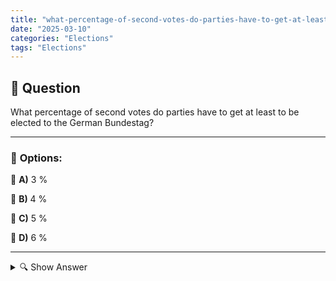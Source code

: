 ```yaml
---
title: "what-percentage-of-second-votes-do-parties-have-to-get-at-least-to-be-elected-to-the-german-bundesta"
date: "2025-03-10"
categories: "Elections"
tags: "Elections"
---
```


## 📌 **Question**

What percentage of second votes do parties have to get at least to be elected to the German Bundestag?



---

### 📝 **Options:**

🔘 **A)** 3 %

🔘 **B)** 4 %

🔘 **C)** 5 %

🔘 **D)** 6 %

---

<details>
  <summary>🔍 Show Answer</summary>

  <p>
💡  <b>Correct Answer:</b>  c
  </p>
  <p>
    📖<b>Explanation:</b>
    In German Bundestag elections, each voter has two votes: the first vote for a direct candidate and the second vote for a party. The second vote is decisive for the distribution of seats in parliament. In order to enter the Bundestag, parties must achieve a minimum percentage of second votes. This barrier clause is intended to prevent too many small parties from fragmenting the Bundestag. The exact percentage varies and is an important rule in the German electoral system.
  </p>
</details>
